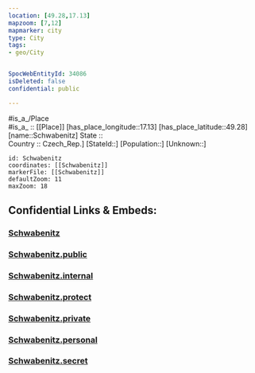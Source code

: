 ```yaml
---
location: [49.28,17.13] 
mapzoom: [7,12] 
mapmarker: city 
type: City
tags:
- geo/City


SpocWebEntityId: 34086
isDeleted: false
confidential: public

---
```

#is_a_/Place  
#is_a_ :: [[Place]] 
[has_place_longitude::17.13] 
[has_place_latitude::49.28] 
[name::Schwabenitz] 
State ::  
Country :: Czech_Rep.] 
[StateId::] 
[Population::] 
[Unknown::] 


```leaflet
id: Schwabenitz
coordinates: [[Schwabenitz]] 
markerFile: [[Schwabenitz]] 
defaultZoom: 11 
maxZoom: 18
```


## Confidential Links & Embeds: 

### [Schwabenitz](/_Standards/Earth/Continent/Europe/Europe~Central/Czech_Republic/regions~Czech_Republic/Jihomoravský/City/Schwabenitz.md) 

### [Schwabenitz.public](/_public/Earth/Continent/Europe/Europe~Central/Czech_Republic/regions~Czech_Republic/Jihomoravský/City/Schwabenitz.public.md) 

### [Schwabenitz.internal](/_internal/Earth/Continent/Europe/Europe~Central/Czech_Republic/regions~Czech_Republic/Jihomoravský/City/Schwabenitz.internal.md) 

### [Schwabenitz.protect](/_protect/Earth/Continent/Europe/Europe~Central/Czech_Republic/regions~Czech_Republic/Jihomoravský/City/Schwabenitz.protect.md) 

### [Schwabenitz.private](/_private/Earth/Continent/Europe/Europe~Central/Czech_Republic/regions~Czech_Republic/Jihomoravský/City/Schwabenitz.private.md) 

### [Schwabenitz.personal](/_personal/Earth/Continent/Europe/Europe~Central/Czech_Republic/regions~Czech_Republic/Jihomoravský/City/Schwabenitz.personal.md) 

### [Schwabenitz.secret](/_secret/Earth/Continent/Europe/Europe~Central/Czech_Republic/regions~Czech_Republic/Jihomoravský/City/Schwabenitz.secret.md)

